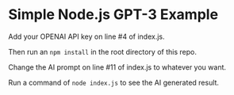 # Simple Node.js GPT-3 Example

Add your OPENAI API key on line #4 of index.js.

Then run an `npm install` in the root directory of this repo.

Change the AI prompt on line #11 of index.js to whatever you want.

Run a command of `node index.js` to see the AI generated result.
